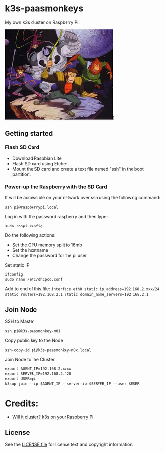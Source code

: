 # k3s-paasmonkeys
My own k3s cluster on Raspberry Pi.

![PAASMONKEYS](images/paasmonkeys.png)]

## Getting started

### Flash SD Card
* Download Raspbian Lite
* Flash SD card using Etcher
* Mount the SD card and create a text file named "ssh" in the boot partition.

### Power-up the Raspberry with the SD Card
It will be accessible on your network over ssh using the following command:
```
ssh pi@raspberrypi.local
```
Log in with the password raspberry and then type:
```
sudo raspi-config
```
Do the following actions:
* Set the GPU memory split to 16mb
* Set the hostname
* Change the password for the pi user

Set static IP
```
ifconfig
sudo nano /etc/dhcpcd.conf
```
Add to end of this file:
``
interface eth0
static ip_address=192.168.2.xxx/24
static routers=192.168.2.1
static domain_name_servers=192.168.2.1
``

## Join Node
SSH to Master
```
ssh pi@k3s-paasmonkey-m01
```
Copy public key to the Node
```
ssh-copy-id pi@k3s-paasmonkey-n0x.local
```
Join Node to the Cluster
```
export AGENT_IP=192.168.2.xxxx
export SERVER_IP=192.168.2.120
export USER=pi
k3sup join --ip $AGENT_IP --server-ip $SERVER_IP --user $USER
```

Credits:
========

* [Will it cluster? k3s on your Raspberry Pi](https://blog.alexellis.io/test-drive-k3s-on-raspberry-pi/)

License
-------

See the [LICENSE file](LICENSE) for license text and copyright information.
